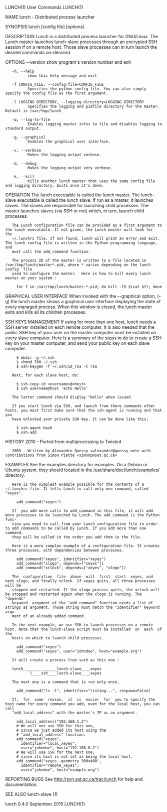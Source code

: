 LUNCH(1)                                                           User Commands                                                          LUNCH(1)

NAME
       lunch - Distributed process launcher

SYNOPSIS
       lunch [config file] [options]

DESCRIPTION
       Lunch  is a distributed process launcher for GNU/Linux. The Lunch master launches lunch-slave processes through an encrypted SSH session if
       on a remote host. Those slave processes can in turn launch the desired commands on-demand.

OPTIONS
       --version
              show program's version number and exit

       -h, --help
              show this help message and exit

       -f CONFIG_FILE, --config-file=CONFIG_FILE
              Specifies the python config file. You can also simply specify the config file as the first argument.

       -l LOGGING_DIRECTORY, --logging-directory=LOGGING_DIRECTORY
              Specifies the logging and pidfile directory for the master. Default is /var/tmp/lunch

       -q, --log-to-file
              Enables logging master infos to file and disables logging to standard output.

       -g, --graphical
              Enables the graphical user interface.

       -v, --verbose
              Makes the logging output verbose.

       -d, --debug
              Makes the logging output very verbose.

       -k, --kill
              Kills another lunch master that uses the same config file and logging directory. Exits once it's done.

OPERATION
       The lunch executable is called the lunch master. The lunch-slave executable is called the lunch slave. If run  as  a  master,  it  launches
       slaves.  The slaves are responsible for launching child processes. The master launches slaves (via SSH or not) which, in turn, launch child
       processes.

       The Lunch configuration file can be provided as a first argument to the lunch executable. If not given, the Lunch master will look for  the
       ~/.lunchrc file. If not found, lunch will print an error and exit. The lunch config file is written in the Python programming language, and
       must call the add_command function.

       The process ID of the master is written to a file located in /var/tmp/lunch/master*.pid, where * varies depending on the lunch config  file
       used to configure the master.  Here is how to kill every lunch master on your system :

         for f in /var/tmp/lunch/master-*.pid; do kill -15 $(cat $f); done

GRAPHICAL USER INTERFACE
       When  invoked  with  the  --graphical  option, (-g) the lunch master shows a graphical user interface displaying the state of every managed
       process. When this window is closed, the lunch master exits and kills all its children processes.

SSH KEYS MANAGEMENT
       If using for more than one host, lunch needs a SSH server installed on each remote computer. It is also needed that the public SSH  key  of
       your  user  on  the  master computer must be installed on every slave computer. Here is a summary of the steps to do to create a SSH key on
       your master computer, and send your public key on each slave computer.

         $ mkdir -p ~/.ssh
         $ chmod 700 ~/.ssh
         $ ssh-keygen -f ~/.ssh/id_rsa -t rsa

       Next, for each slave host, do:

         $ ssh-copy-id <username>@<host>
         $ ssh username@host 'echo Hello'

       The latter command should display "Hello" when issued.

       If you start lunch via SSH, and launch from there commands other hosts, you must first make sure that the ssh-agent is running and that you
       have unlocked your private SSH key. It can be done like this:

         $ ssh-agent bash
         $ ssh-add

HISTORY
       2010 - Ported from multiprocessing to Twisted

       2009 - Written by Alexandre Quessy <alexandre@quessy.net> with contributions from Simon Piette <simonp@sat.qc.ca>

EXAMPLES
       See the examples directory for examples. On a Debian or Ubuntu system, they should located in the /usr/share/doc/lunch/examples/ directory.

       Here is the simplest example possible for the contents of a ~/.lunchrc file. It tells Lunch to call only one command, called "xeyes".

         add_command("xeyes")

       If  you add more calls to add_command in this file, it will add more processes to be launched by Lunch. The add_command is the Python func‐
       tion you need to call from your Lunch configuration file in order to add commands to be called by Lunch. If you add more than one  command,
       they will be called in the order you add them in the file.

       Here is a more complex example of a configuration file. It creates three processes, with dependencies between processes.

         add_command("xeyes", identifier="xeyes")
         add_command("xlogo", depends=["xeyes"])
         add_command("xclock", depends=["xeyes", "xlogo"])

       The  configuration  file  above  will  first  start  xeyes, and next xlogo, and finally xclock. If xeyes quits, all three processes will be
       stopped and restarted. If the xlogo process quits, the xclock will be stopped and restarted again when the xlogo is running. The  "depends"
       keyword  argument of the "add_command" function needs a list of strings as argument. Those string must match the "identifier" keyword argu‐
       ment of an already added command.

       In the next example, we use SSH to launch processes on a remote host. Note that the lunch-slave script must be installed  on  each  of  the
       hosts on which to launch child processes.

         add_command("xeyes")
         add_command("xeyes", user="johndoe", host="example.org")

       It will create a process tree such as this one :

       lunch_______________lunch-slave____xeyes
               |____ssh____lunch-slave____xeyes

       The next one is a command that is run only once.

         add_command("ls -l", identifier="listing...", respawn=False)

       If,  for  some  reason,  it  is  easier  for  you to specify the host name for every command you add, even for the local host, you can call
       "add_local_address" with the master's IP as an argument.

         add_local_address("192.168.1.2")
         # We will not use SSH for this one,
         # since we just added its host using the
         # "add_local_address" function.
         add_command("xeyes",
           identifier="local_xeyes",
           user="johndoe", host="192.168.0.2")
         # We will use SSH for the next one,
         # since its host is not set as being the local host.
         add_command("xeyes -geometry 300x400",
           identifier="remote_xeyes",
           user="johndoe", host="example.org")

REPORTING BUGS
       See http://svn.sat.qc.ca/trac/lunch for help and documentation.

SEE ALSO
       lunch-slave (1)

lunch 0.4.0                                                       September 2015                                                          LUNCH(1)
